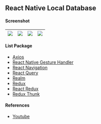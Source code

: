 ## React Native Local Database ##

#### Screenshot ####
| ![](https://i.imgur.com/EhGPRCo.png) | ![](https://i.imgur.com/Oc5VCqv.png) | ![](https://i.imgur.com/2pRrnOh.png) | ![](https://images2.imgbox.com/7d/28/jhU4MwLj_o.png) |
| :---: | :---: | :---: | :---: |

#### List Package ####
- [Axios](https://www.npmjs.com/package/axios)
- [React Native Gesture Handler](https://www.npmjs.com/package/react-native-gesture-handler)
- [React Navigation](https://reactnavigation.org/)
- [React Query](https://tanstack.com/query/v4/docs/react-native)
- [Realm](https://www.mongodb.com/docs/realm/sdk/react-native/)
- [Redux](https://redux.js.org/)
- [React Redux](https://react-redux.js.org/)
- [Redux Thunk](https://github.com/reduxjs/redux-thunk)

#### References ####
- [Youtube](https://www.youtube.com/watch?v=JxN9W9PRlUQ)